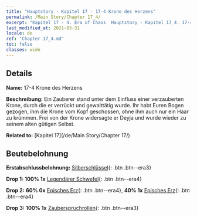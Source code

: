 ```yaml
---
title: "Hauptstory - Kapitel 17 - 17-4 Krone des Herzens"
permalink: /Main Story/Chapter 17_4/
excerpt: "Kapitel 17 - 4. Era of Chaos  Hauptstory - Kapitel 17_4. 17-4 Krone des Herzens"
last_modified_at: 2021-03-31
locale: de
ref: "Chapter 17_4.md"
toc: false
classes: wide
---
```


## Details

 **Name:** 17-4 Krone des Herzens

 **Beschreibung:** Ein Zauberer stand unter dem Einfluss einer verzauberten Krone, durch die er verrückt und gewalttätig wurde. Ihr habt Euren Bogen gezogen, ihm die Krone vom Kopf geschossen, ohne ihm auch nur ein Haar zu krümmen. Frei von der Krone widersagte er Deyja und wurde wieder zu seinem alten gütigen Selbst.

 **Related to:** [Kapitel 17](/de/Main Story/Chapter 17/)

## Beutebelohnung

 **Erstabschlussbelohnung:** [Silberschlüssel](/de/Items/con_693/){: .btn .btn--era3}

 **Drop 1:** **100% 1x** [Legendärer Schwefel](/de/Items/mat_57/){: .btn .btn--era4}

 **Drop 2:** **60% 0x** [Episches Erz](/de/Items/mat_47/){: .btn .btn--era4}, **40% 1x** [Episches Erz](/de/Items/mat_47/){: .btn .btn--era4}

 **Drop 3:** **100% 1x** [Zauberspruchrollen](/de/Items/con_694/){: .btn .btn--era3}

